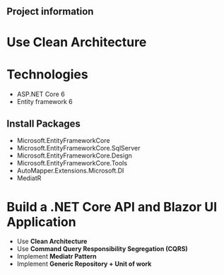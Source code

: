 ## Project information

# Use Clean Architecture

# Technologies
- ASP.NET Core 6
- Entity framework  6

## Install Packages
- Microsoft.EntityFrameworkCore
- Microsoft.EntityFrameworkCore.SqlServer
- Microsoft.EntityFrameworkCore.Design
- Microsoft.EntityFrameworkCore.Tools
- AutoMapper.Extensions.Microsoft.DI
- MediatR

# Build a .NET Core API and Blazor UI Application
- Use **Clean Architecture**
- Use **Command Query Responsibility Segregation (CQRS)**
- Implement **Mediatr Pattern**
- Implement **Generic Repository + Unit of work**